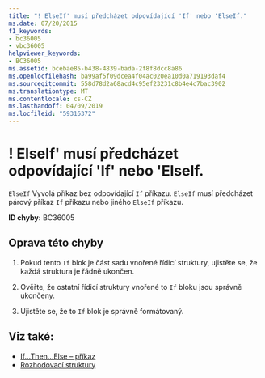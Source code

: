 ```yaml
---
title: "! ElseIf' musí předcházet odpovídající 'If' nebo 'ElseIf."
ms.date: 07/20/2015
f1_keywords:
- bc36005
- vbc36005
helpviewer_keywords:
- BC36005
ms.assetid: bcebae85-b438-4839-bada-2f8f8dcc8a86
ms.openlocfilehash: ba99af5f09dcea4f04ac020ea10d0a719193daf4
ms.sourcegitcommit: 558d78d2a68acd4c95ef23231c8b4e4c7bac3902
ms.translationtype: MT
ms.contentlocale: cs-CZ
ms.lasthandoff: 04/09/2019
ms.locfileid: "59316372"
---
```

# <a name="elseif-must-be-preceded-by-a-matching-if-or-elseif"></a>! ElseIf' musí předcházet odpovídající 'If' nebo 'ElseIf.
`ElseIf` Vyvolá příkaz bez odpovídající `If` příkazu. `ElseIf` musí předcházet párový příkaz `If` příkazu nebo jiného `ElseIf` příkazu.  
  
 **ID chyby:** BC36005  
  
## <a name="to-correct-this-error"></a>Oprava této chyby  
  
1. Pokud tento `If` blok je část sadu vnořené řídicí struktury, ujistěte se, že každá struktura je řádně ukončen.  
  
2. Ověřte, že ostatní řídicí struktury vnořené to `If` bloku jsou správně ukončeny.  
  
3. Ujistěte se, že to `If` blok je správně formátovaný.  
  
## <a name="see-also"></a>Viz také:

- [If...Then...Else – příkaz](../../visual-basic/language-reference/statements/if-then-else-statement.md)
- [Rozhodovací struktury](../../visual-basic/programming-guide/language-features/control-flow/decision-structures.md)
